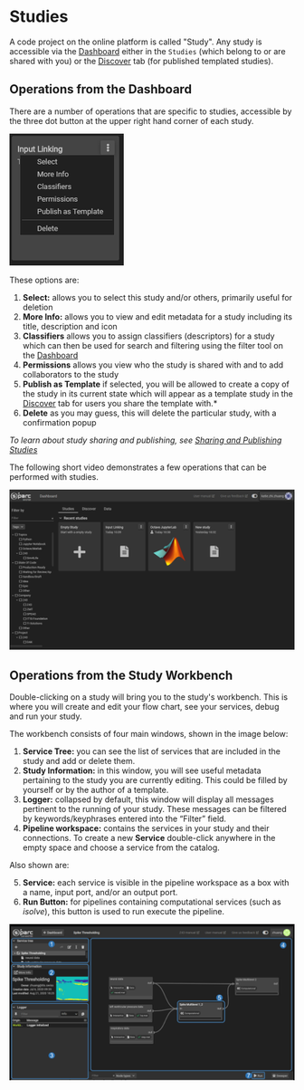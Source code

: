 # Studies

A code project on the online platform is called "Study". Any study is accessible via the [Dashboard](../Dashboard.md) either in the ```Studies``` (which belong to or are shared with you) or the [Discover](../Discover.md) tab (for published templated studies).

## Operations from the Dashboard

There are a number of operations that are specific to studies, accessible by the three dot button at the upper right hand corner of each study.

![studyoptions](../_media/studyoptions.png)

These options are:
1. **Select:** allows you to select this study and/or others, primarily useful for deletion
2. **More Info:** allows you to view and edit metadata for a study including its title, description and icon
3. **Classifiers** allows you to assign classifiers (descriptors) for a study which can then be used for search and filtering using the filter tool on the [Dashboard](../Dashboard.md)
4. **Permissions** allows you view who the study is shared with and to add collaborators to the study
5. **Publish as Template** if selected, you will be allowed to create a copy of the study in its current state which will appear as a template study in the [Discover](../Discover.md) tab for users you share the template with.* 
6. **Delete** as you may guess, this will delete the particular study, with a confirmation popup

*To learn about study sharing and publishing, see [Sharing and Publishing Studies](../GeneralUsage/sharestudy.md)*

The following short video demonstrates a few operations that can be performed with studies. 

![studieops](../_media/studytools.gif)


## Operations from the Study Workbench

Double-clicking on a study will bring you to the study's workbench. This is where you will create and edit your flow chart, see your services, debug and run your study.

The workbench consists of four main windows, shown in the image below:
1.  **Service Tree:** you can see the list of services that are included in the study and add or delete them.
2. **Study Information:** in this window, you will see useful metadata pertaining to the study you are currently editing. This could be filled by yourself or by the author of a template.
3. **Logger:** collapsed by default, this window will display all messages pertinent to the running of your study. These messages can be filtered by keywords/keyphrases entered into the “Filter” field.
4. **Pipeline workspace:** contains the services in your study and their connections. To create a new **Service** double-click anywhere in the empty space and choose a service from the catalog.

Also shown are:

5. **Service:** each service is visible in the pipeline workspace as a box with a name, input port, and/or an output port.
6. **Run Button:** for pipelines containing computational services (such as *isolve*), this button is used to run execute the pipeline.

![studieops](../_media/workbench.png)
